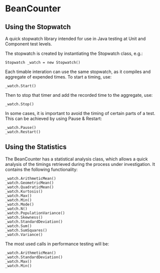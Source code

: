 # BeanCounter

## Using the Stopwatch
A quick stopwatch library intended for use in Java testing at Unit and Component test levels.

The stopwatch is created by instantiating the Stopwatch class, e.g.:
```
Stopwatch _watch = new Stopwatch()
```
Each timable interation can use the same stopwatch, as it compiles and aggregate of expended times. To start a timing, use:
```
_watch.Start()
```
Then to stop that timer and add the recorded time to the aggregate, use:
```
_watch.Stop()
```
In some cases, it is important to avoid the timing of certain parts of a test. This can be achieved by using Pause & Restart:
```
_watch.Pause()
_watch.Restart()
```

## Using the Statistics
The BeanCounter has a statistical analysis class, which allows a quick analysis of the timings retrieved during the process under investigation. It contains the following functionality:
```
_watch.ArithmeticMean()
_watch.GeometricMean()
_watch.QuadraticMean()
_watch.Kurtosis()
_watch.Max()
_watch.Min()
_watch.Mode()
_watch.N()
_watch.PopulationVariance()
_watch.Skewness()
_watch.StandardDeviation()
_watch.Sum()
_watch.SumSquares()
_watch.Variance()
```

The most used calls in performance testing will be:
```
_watch.ArithmeticMean()
_watch.StandardDeviation()
_watch.Max()
_watch.Min()
```
